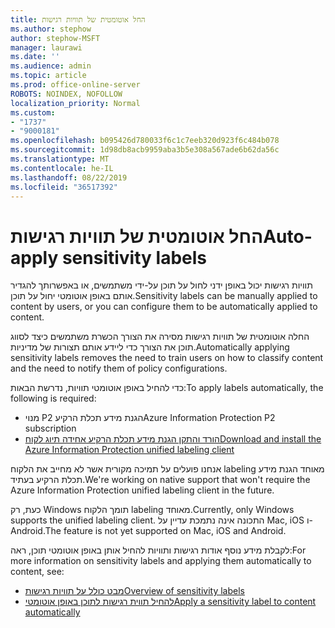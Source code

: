 ```yaml
---
title: החל אוטומטית של תוויות רגישות
ms.author: stephow
author: stephow-MSFT
manager: laurawi
ms.date: ''
ms.audience: admin
ms.topic: article
ms.prod: office-online-server
ROBOTS: NOINDEX, NOFOLLOW
localization_priority: Normal
ms.custom:
- "1737"
- "9000181"
ms.openlocfilehash: b095426d780033f6c1c7eeb320d923f6c484b078
ms.sourcegitcommit: 1d98db8acb9959aba3b5e308a567ade6b62da56c
ms.translationtype: MT
ms.contentlocale: he-IL
ms.lasthandoff: 08/22/2019
ms.locfileid: "36517392"
---
```

# <a name="auto-apply-sensitivity-labels"></a><span data-ttu-id="ce691-102">החל אוטומטית של תוויות רגישות</span><span class="sxs-lookup"><span data-stu-id="ce691-102">Auto-apply sensitivity labels</span></span>

<span data-ttu-id="ce691-103">תוויות רגישות יכול באופן ידני לחול על תוכן על-ידי משתמשים, או באפשרותך להגדיר אותם באופן אוטומטי יחול על תוכן.</span><span class="sxs-lookup"><span data-stu-id="ce691-103">Sensitivity labels can be manually applied to content by users, or you can configure them to be automatically applied to content.</span></span>

<span data-ttu-id="ce691-104">החלה אוטומטית של תוויות רגישות מסירה את הצורך הכשרת משתמשים כיצד לסווג תוכן את הצורך כדי ליידע אותם תצורות של מדיניות.</span><span class="sxs-lookup"><span data-stu-id="ce691-104">Automatically applying sensitivity labels removes the need to train users on how to classify content and the need to notify them of policy configurations.</span></span>

<span data-ttu-id="ce691-105">כדי להחיל באופן אוטומטי תוויות, נדרשת הבאות:</span><span class="sxs-lookup"><span data-stu-id="ce691-105">To apply labels automatically, the following is required:</span></span>

- <span data-ttu-id="ce691-106">מנוי P2 הגנת מידע תכלת הרקיע</span><span class="sxs-lookup"><span data-stu-id="ce691-106">Azure Information Protection P2 subscription</span></span>
- [<span data-ttu-id="ce691-107">הורד והתקן הגנת מידע תכלת הרקיע אחידה תיוג לקוח</span><span class="sxs-lookup"><span data-stu-id="ce691-107">Download and install the Azure Information Protection unified labeling client</span></span>](https://docs.microsoft.com/azure/information-protection/rms-client/install-unifiedlabelingclient-app)

<span data-ttu-id="ce691-108">אנחנו פועלים על תמיכה מקורית אשר לא מחייב את הלקוח labeling מאוחד הגנת מידע תכלת הרקיע בעתיד.</span><span class="sxs-lookup"><span data-stu-id="ce691-108">We're working on native support that won't require the Azure Information Protection unified labeling client in the future.</span></span>

<span data-ttu-id="ce691-109">כעת, רק Windows תומך הלקוח labeling מאוחד.</span><span class="sxs-lookup"><span data-stu-id="ce691-109">Currently, only Windows supports the unified labeling client.</span></span>  <span data-ttu-id="ce691-110">התכונה אינה נתמכת עדיין על Mac, iOS ו- Android.</span><span class="sxs-lookup"><span data-stu-id="ce691-110">The feature is not yet supported on Mac, iOS and Android.</span></span>

<span data-ttu-id="ce691-111">לקבלת מידע נוסף אודות רגישות ותוויות להחיל אותן באופן אוטומטי תוכן, ראה:</span><span class="sxs-lookup"><span data-stu-id="ce691-111">For more information on sensitivity labels and applying them automatically to content,  see:</span></span>

- [<span data-ttu-id="ce691-112">מבט כולל על תוויות רגישות</span><span class="sxs-lookup"><span data-stu-id="ce691-112">Overview of sensitivity labels</span></span>](https://docs.microsoft.com/office365/securitycompliance/sensitivity-labels)
- [<span data-ttu-id="ce691-113">להחיל תווית רגישות לתוכן באופן אוטומטי</span><span class="sxs-lookup"><span data-stu-id="ce691-113">Apply a sensitivity label to content automatically</span></span>](https://docs.microsoft.com/office365/securitycompliance/apply_sensitivity_label_automatically)